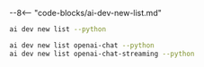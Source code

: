 --8<-- "code-blocks/ai-dev-new-list.md"

``` bash title="List only Python samples"
ai dev new list --python
```

``` bash title="Filter the list by name"
ai dev new list openai-chat --python
ai dev new list openai-chat-streaming --python
```
